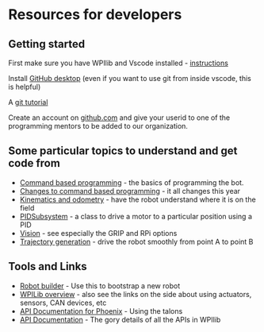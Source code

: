 # Resources for developers

## Getting started
First make sure you have WPIlib and Vscode installed - [instructions](https://wpilib.screenstepslive.com/s/currentCS/m/java/l/1027503-installing-c-and-java-development-tools-for-frc)

Install [GitHub desktop](https://desktop.github.com/) (even if you want to use git from inside vscode, this is helpful)

A [git tutorial](https://guides.github.com/activities/hello-world/)

Create an account on [github.com](https://github.com) and give your userid to one of the programming mentors to be added to our organization.

## Some particular topics to understand and get code from

* [Command based programming](https://docs.wpilib.org/en/latest/docs/software/commandbased/index.html) - the basics of programming the bot.
* [Changes to command based programming](https://docs.wpilib.org/en/latest/docs/software/commandbased/command-based-changes.html) - it all changes this year
* [Kinematics and odometry](https://docs.wpilib.org/en/latest/docs/software/kinematics-and-odometry/index.html) - have the robot understand where it is on the field
* [PIDSubsystem](https://wpilib.screenstepslive.com/s/currentCS/m/cpp/l/241901-pidsubsystems-for-built-in-pid-control) - a class to drive a motor to a particular position using a PID
* [Vision](https://docs.wpilib.org/en/latest/docs/software/vision-processing/index.html) - see especially the GRIP and RPi options
* [Trajectory generation](https://docs.wpilib.org/en/latest/docs/software/wpilib-tools/path-planning/wpilib-trajectories/trajectorygeneration.html) - drive the robot smoothly from point A to point B

## Tools and Links

* [Robot builder](https://wpilib.screenstepslive.com/s/4485/m/26402/l/255426-overview-of-robotbuilder) - Use this to bootstrap a new robot
* [WPILib overview](http://wpilib.screenstepslive.com/s/currentCS/m/java/l/599696-what-is-wpilib) - also see the links on the side about using actuators, sensors, CAN devices, etc
* [API Documentation for Phoenix](https://phoenix-documentation.readthedocs.io/en/latest/index.html) - Using the talons
* [API Documentation](https://first.wpi.edu/FRC/roborio/release/docs/java/) - The gory details of all the APIs in WPIlib
